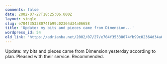 ```yaml
---
comments: false
date: 2002-07-27T18:25:06.000Z
layout: single
slug: e704f35338074fb99c02364d34a06658
title: 'Update: my bits and pieces came from Dimension...'
wordpress_id: 54
old_link: 'https://adrianba.net/2002/07/27/e704f35338074fb99c02364d34a06658/'
---
```

Update: my bits and pieces came from Dimension yesterday
according to plan. Pleased with their service. Recommended.

